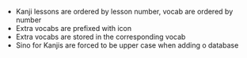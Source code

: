 - Kanji lessons are ordered by lesson number, vocab are ordered by number
- Extra vocabs are prefixed with icon
- Extra vocabs are stored in the corresponding vocab
- Sino for Kanjis are forced to be upper case when adding o database
